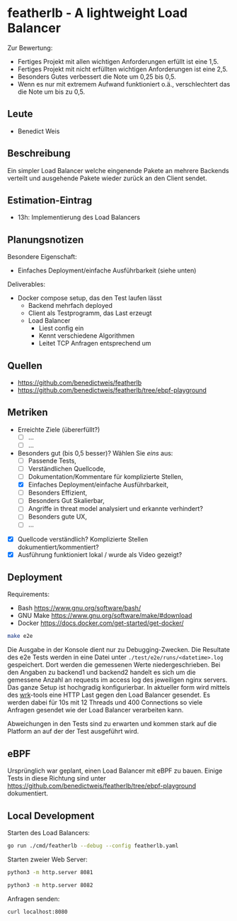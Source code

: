 # featherlb - A lightweight Load Balancer

Zur Bewertung:

- Fertiges Projekt mit allen wichtigen Anforderungen erfüllt ist eine 1,5.
- Fertiges Projekt mit nicht erfüllten wichtigen Anforderungen ist eine 2,5.
- Besonders Gutes verbessert die Note um 0,25 bis 0,5.
- Wenn es nur mit extremem Aufwand funktioniert o.ä., verschlechtert das die Note um bis zu 0,5.

## Leute

- Benedict Weis

## Beschreibung

Ein simpler Load Balancer welche eingenende Pakete an mehrere Backends verteilt und ausgehende Pakete wieder zurück an den Client sendet.

## Estimation-Eintrag

- 13h: Implementierung des Load Balancers

## Planungsnotizen

Besondere Eigenschaft:

- Einfaches Deployment/einfache Ausführbarkeit (siehe unten)

Deliverables:

- Docker compose setup, das den Test laufen lässt
  - Backend mehrfach deployed
  - Client als Testprogramm, das Last erzeugt
  - Load Balancer
    - Liest config ein
    - Kennt verschiedene Algorithmen
    - Leitet TCP Anfragen entsprechend um

## Quellen

- <https://github.com/benedictweis/featherlb>
- <https://github.com/benedictweis/featherlb/tree/ebpf-playground>

## Metriken

- Erreichte Ziele (übererfüllt?)
  - [ ] …
  - [ ] …
- Besonders gut (bis 0,5 besser)? Wählen Sie *eins* aus:
  - [ ] Passende Tests,
  - [ ] Verständlichen Quellcode,
  - [ ] Dokumentation/Kommentare für komplizierte Stellen,
  - [x] Einfaches Deployment/einfache Ausführbarkeit,
  - [ ] Besonders Effizient,
  - [ ] Besonders Gut Skalierbar,
  - [ ] Angriffe in threat model analysiert und erkannte verhindert?
  - [ ] Besonders gute UX,
  - [ ] …
- [x] Quellcode verständlich? Komplizierte Stellen dokumentiert/kommentiert?
- [x] Ausführung funktioniert lokal / wurde als Video gezeigt?

## Deployment

Requirements:

- Bash <https://www.gnu.org/software/bash/>
- GNU Make <https://www.gnu.org/software/make/#download>
- Docker <https://docs.docker.com/get-started/get-docker/>

```bash
make e2e
```

Die Ausgabe in der Konsole dient nur zu Debugging-Zwecken. Die Resultate des e2e Tests werden in eine Datei unter `./test/e2e/runs/<datetime>.log` gespeichert. Dort werden die gemessenen Werte niedergeschrieben. Bei den Angaben zu backend1 und backend2 handelt es sich um die gemessene Anzahl an requests im access log des jeweiligen nginx servers. Das ganze Setup ist hochgradig konfigurierbar. In aktueller form wird mittels des [wrk](https://github.com/wg/wrk)-tools eine HTTP Last gegen den Load Balancer gesendet. Es werden dabei für 10s mit 12 Threads und 400 Connections so viele Anfragen gesendet wie der Load Balancer verarbeiten kann.

Abweichungen in den Tests sind zu erwarten und kommen stark auf die Platform an auf der der Test ausgeführt wird.

## eBPF

Ursprünglich war geplant, einen Load Balancer mit eBPF zu bauen. Einige Tests in diese Richtung sind unter <https://github.com/benedictweis/featherlb/tree/ebpf-playground> dokumentiert.

## Local Development

Starten des Load Balancers:

```bash
go run ./cmd/featherlb --debug --config featherlb.yaml
```

Starten zweier Web Server:

```bash
python3 -m http.server 8081
```

```bash
python3 -m http.server 8082
```

Anfragen senden:

```bash
curl localhost:8080
```
